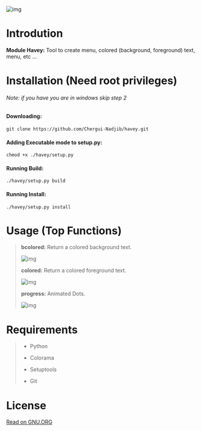 ![img](https://lh3.googleusercontent.com/xhmVRBeBUWfEvt5TiZVPhJbyN-9DwLWcYZJVXE6DPdP-z-DW1i8kOXh3i57OEnm54FdvfXKmj8juid2ODu-kkLAGezGkVixrM648h_vG2ovZ4rHGZr9wWSXgIg2kfVoOG7wKTv4RcFKdhmkEUing6P90JpcZ6tb0bFnk6PdzQSEWBqtg8qZwW69ZHp5ESCilMcO-uzGBkagVpJ99802UbIh9PSPChOvmmiENGs38vO8CUC2cEBffoCJ-RfTpyx5zD6hF3ZwqBvcsNRC9-uy-tPmxQj8-4Cv1TD6BctPFSwhoohhD9NOta2bpLET5qEQ3w83jsdzCk8ZYfJuKf_kFtJVSP6aQMjUD8Rs0mIvQkqfK1eH5PxF1qiEmDAL4T27Wcf7Gr3XIImkmb3GU80Lfjir72KVpjvAUuDJ9i2W2MtInS_Fub4r3ERBXUdsvOIMkF4YOHNEptYj4klo9Oxlnk2vqXkZ543AYXfhszpKQELEahne9fipseagRjM1VgM4zwGq-o3aXdYY3BJFp9P6AvKAdq4IpKOHUaovj49Gse234FbVFb9GSLMebBaIRrOWUqdFBJDRbxqWdb1iQNkh3KA-GfuKS0K5eUNnPB6s4egqBVc904K4LCWeGOuLSLcHuCx0stE12hBpH6WvmI9qyX7sLwqFf7Cf_z-KD0mvVcQMnEjRBZnnLsiO-YLg=w1048-h288-no?authuser=0 "Logo")

# Introdution

__Module Havey:__ Tool to create menu, colored (background, foreground) text, menu, etc ...

# Installation (Need root privileges)
###### Note: if you have you are in windows skip step 2
#### Downloading:
    git clone https://github.com/Chergui-Nadjib/havey.git
#### Adding Executable mode to setup.py:
    chmod +x ./havey/setup.py
#### Running Build:
    ./havey/setup.py build
#### Running Install:
    ./havey/setup.py install

# Usage (Top Functions)

> __bcolored:__ Return a colored background text.
>
> ![img](https://lh3.googleusercontent.com/toj_7Jb1TMa_ffE9c6VdMFQg6gWn3rOze3jsTjvpFx3WBmQgndthOmajjeI2KAVt9G9W3tIkYZS7sEWMQxCrXRSkCKP3eDpbxLcr6YA7o103k2xE3vlp0b47Sab0QG8T97xc7L7LZvW07vRI9e9snNnu97WlfwoDgp_2ETx1QnPoYKW5iiflNiFPaAUTjmQ13Uk35avK8oB2v4HlPmhyv0B2TwcgUdUtpUiXzNEKDHQY66w3nTNJPPSZO6x3BtqSys9twM5EpP-npwf5h760kYUgK6nA5NcFxUnU83sTHRIseAC9OmzAqgstPb80z2bO3dfp-p9c28_VZyS7MIPyTni-eTwM19HJV1CjJi7iPcZrkhnDt6tIMY2F_EXa74qPOPVcUO2_8qIY6XNT9qrH17uxYs9NcCNnFXfmJC9lWVPN4iocLUC-9dxccxrphI_o9fM1Ala7YjieiY8H0UdTvZFCn9aaZ5u7zvuiSt6GxAmrtpUhdc01WGYPiQ-JpnaFfFmQc2Eia3r-_ME7ZDVO9qwTnLm9_XVUjbwAZb5qDBCMk_7VkuSY4CGjZLTAZkpzEU2ek1sbG6WT7uCI0qFltNFNsi5kiKb_Wo2LSCqi7RWLLjLQNhLCijDUdDEFogcqw8Czk_xzPoeIGjuFebPPhk41ZY4g6TxcQpFYQVygXypjPRL0Cvmht3xiELg-=w643-h202-no?authuser=0)
> 
> __colored:__ Return a colored foreground text.
> 
> ![img](https://lh3.googleusercontent.com/h450u_0zrJXuMAHb2cD948pVvolYMxoZqBd6u-zJNWF_Bd9SMSQFAElrrRQrwnu-US-OdpitoS1EPG7ltm9H5t6lqIIiPfnzGFztrO4eOn5GUI4sXjlELb5CegBw9oz9C9JyYzpS30rMg_TwDTjoOECfuL3PqH-pO45NBCnwfGQkjxJkHrmd_PhiOE9VGFQhDqRiERPeLaigsppyKn_8mQ4dqKJFc38A-aqu1-ClRx37jNV3ts6kbXkU_3zMYfoFJ2_Zx61wZYQXWhyiiorXsp9uxuRy9dAcQpzoSI0ePU6aJs8JpgOZXH2seR4_HIYaZHOqWDv7jR-eJ5rgM1c4WZHA7yAOybR7wwYFg1arvI9lGX4lEya72LlpTIVNmZDn6EzopdRmPTUh5bxrcVyWSyADvIZkKlmH_P9EhMuswIk-v_xhw-i4iQ8xwIIREmCfl9q4VWoBLFyh6HpXhvVuoh_K1U1MX2mtikalCzaGM40QEqVFAOQspCat9SqGJG7EcrgSF2BrWa9bgiR402AfWWMDZ1nnqDZo1MsD82bz-PNBRIBe7H2L24CLx5gwoIrnUAEkmkELRiALIHd-ShEg3tUklGpnCXKcg0RATI7jD45-_6-hQllH5R_E7qT6d_wJJ1OLcvaXKgtkKE-yOkpTXZZeKfcWiO2QNc0HObK5yDbvQHU-nv0ovUh43Iba=w641-h153-no?authuser=0)
> 
> __progress:__ Animated Dots.
> 
> ![img](https://lh3.googleusercontent.com/0MBKP3drq8F8N-Alzaqi3BzzEvsT_4kUE9SIZjG2EXw9mGKde9-VSWPDg1gNXK2iptMn19JT_1tnXQF7DLsxQuNUUWJxZHOdwDl4-jhdl43t9HDWEd_I_qOvgugJyBOHahM75xb5D5pGvcSZz7eYpSfUgHO1TiEVKqHD76Yy5g8FYdgzYmSWWVe5X78SNRPxvgW5rSS4mCFPWhJydsF8I6Q4N1Dtvu2IQPBWPX6XMlpGXdQ6L1XB2H5UqBerD_Spff_6IY8bgWV-crTXQ2BZdMsOxc_9LyaPfYJWNiSYcr9TKjtT7ELgn6uXUQJZlR9XCXMtGhflP68xmkjfHN1vZuwM6WbKRO9L5v_1FgvFvj9VKYaBXl3_Q6PGSLNTu4H6oP0CFi00uvcOKf6SYhVr-RX4t5X0TpuPmOFk8uiGxYl_q4LeW4QFZWleIIQR-rlJ6i3eSHF6RPYcAaE-A3OItbHRcP4PxxYO8Jd6vCVIyG2YI0Hw7jnvlGfYECORj8_G1jC9prLkG7-M7hWMoeWDYbMRZfmyeXg7LJqnG1WcKtnex45esjMciG4JjFjbryZypQNRoTWWD1SR4AUfmKO0SahUZlere_i9dweajNV06K39Vu_YzfCUo1h38GYXX7COeJ-YCUdma7hD_Fqtm-9DjE8FayEDrvSRYBsCYRab8orXgsToa2g5z8N-CU5N=w644-h172-no?authuser=0)

# Requirements
> - Python
>
> - Colorama
>
> - Setuptools
> 
> - Git

# License

[Read on GNU.ORG](https://www.gnu.org/licenses/gpl-3.0.txt)
